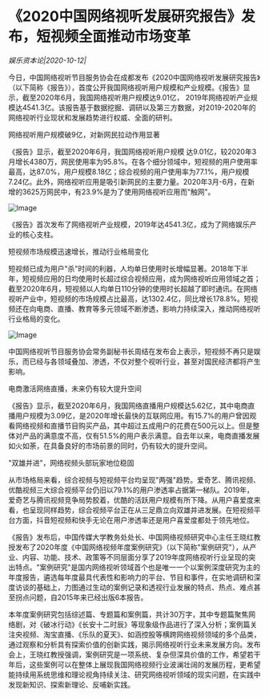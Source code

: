 # 《2020中国网络视听发展研究报告》发布，短视频全面推动市场变革

*娱乐资本论|2020-10-12|*

今日，中国网络视听节目服务协会在成都发布《2020中国网络视听发展研究报告》（以下简称《报告》），首度公开我国网络视听用户规模和产业规模。《报告》显示，截至2020年6月，我国网络视听用户规模达9.01亿， 2019年网络视听产业规模达4541.3亿。该报告基于数据挖掘、调研以及第三方数据，对2019-2020年的网络视听行业现状和发展趋势进行权威、全面的研判。

网络视听用户规模破9亿，对新网民拉动作用显著

《报告》显示，截至2020年6月，我国网络视听用户规模 达9.01亿，较2020年3月增长4380万，网民使用率为95.8%。在各个细分领域中，短视频的用户使用率最高，达87.0%，用户规模8.18亿；综合视频的用户使用率为77.1%，用户规模7.24亿。此外，网络视听应用是吸引新网民的主要力量。2020年3月-6月，在新增的3625万网民中，有23.9%是为了使用网络视听应用而"触网"。

![Image](https://p3.pstatp.com/large/pgc-image/b3d91f6c6bf243f19008fab9db91b097)

《报告》首次发布了网络视听产业规模，2019年达4541.3亿，成为了网络娱乐产业的核心支柱。

短视频市场规模迅速增长，推动行业格局变化

短视频已成为用户"杀"时间的利器，人均单日使用时长增幅显著。2018年下半年，短视频应用的日均使用时长超过综合视频应用，成为网络视听应用领域之首；截至2020年6月，短视频以人均单日110分钟的使用时长超越了即时通讯。在网络视听产业中，短视频的市场规模占比最高，达1302.4亿，同比增长178.8%。短视频还在向电商、直播、教育等多元领域不断渗透，影响力持续深入，推动网络视听行业格局的变化。

![Image](https://p3.pstatp.com/large/pgc-image/cd20bc4186b9491bb05e39ae4268e1cb)

中国网络视听节目服务协会常务副秘书长周结在发布会上表示，短视频不再只是娱乐，而已经与各领域叠加、渗透，不仅对整个视听行业，甚至对国民经济都将产生影响。

电商激活网络直播，未来仍有较大提升空间

《报告》显示，截至2020年6月，我国网络直播用户规模达5.62亿，其中电商直播用户规模为3.09亿，是2020年增长最快的互联网应用。有15.7%的用户曾因观看网络视频和直播节目购买产品，其中超过五成用户的花费在500元以上。但是整体对产品的满意度不高，仅有51.5%的用户表示满意。自去年以来，电商直播发展如火如荼，在具备良好的市场前景的同时，仍有较大的提升空间。

"双雄并进"，网络视频头部玩家地位稳固

从市场格局来看，综合视频与短视频平台均呈现"两强"趋势。爱奇艺、腾讯视频、优酷视频三大综合视频平台仍旧以79.1%的用户渗透率占据第一梯队。2019年，爱奇艺与腾讯视频竞争局势胶着，优酷的活跃用户规模有所下降。从用户喜爱度来看，也呈现同样趋势，综合视频平台正在从三足鼎立向双雄并进发展。在短视频平台方面，抖音短视频和快手无论在用户渗透率还是用户喜爱度都处于领先地位。

《报告》发布后，中国传媒大学教务处处长、中国网络视频研究中心主任王晓红教授发布了2020年度《中国网络视频年度案例研究》（以下简称"案例研究"），从产业、内容、功能、技术、政策等不同层面分享了2019年度网络视听行业呈现的突出特点。"案例研究"是国内网络视听领域首个也是唯一一个以案例深度研究为主的年度报告，遴选每年度最具代表性和影响力的平台、节目和事件，在实地调研和深度访谈的基础上，力图通过生动的案例记录和透视行业发展的特点、热点、难点甚至拐点问题，自2015年来已经出版6本报告。

本年度案例研究包括综述篇、专题篇和案例篇，共计30万字，其中专题篇聚焦网络剧，对《破冰行动》《长安十二时辰》等现象级作品进行了深入分析；案例篇关注央视频、淘宝直播、《乐队的夏天》、如涵控股等横跨网络视频领域的多个品类，通过观察和分析具有探索价值的创新实践，揭示网络视听行业未来发展方向。发布会上，王晓红教授强调，案例研究是一项系统、复杂但深具价值的工作，希望若干年后，这些案例可以在整体上展现我国网络视频行业波澜壮阔的发展历程，更希望能持续用系统思维和理论视角持续关注、研究网络视听领域的现实问题，在实践中发现新知识、探索新理论、反哺新实践。

